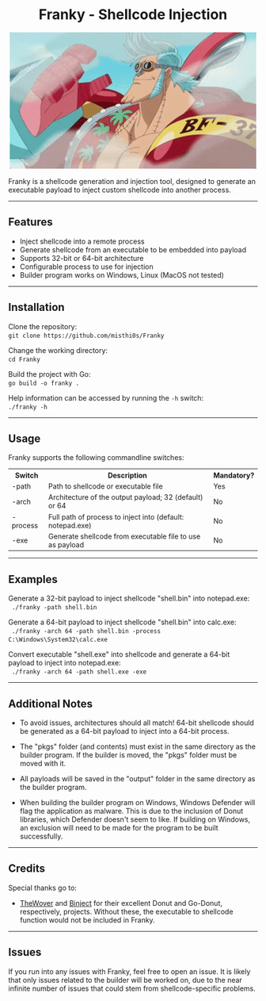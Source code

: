 <head>
<h1 align=center>Franky - Shellcode Injection</h1>
</head>

<p align="center">
  <img src="images/franky.gif" alt="Franky"/>
</p>

Franky is a shellcode generation and injection tool, designed to generate an executable payload to inject custom shellcode into another process.

---

## Features

* Inject shellcode into a remote process
* Generate shellcode from an executable to be embedded into payload
* Supports 32-bit or 64-bit architecture
* Configurable process to use for injection
* Builder program works on Windows, Linux (MacOS not tested)
---
## Installation

Clone the repository:<br>
```git clone https://github.com/misthi0s/Franky```

Change the working directory:<br>
```cd Franky```

Build the project with Go:<br>
```go build -o franky .```

Help information can be accessed by running the `-h` switch:<br>
```./franky -h```

---
## Usage

Franky supports the following commandline switches:
<table>
<tr>
<th>Switch</th>
<th>Description</th>
<th>Mandatory?</th>
</tr>
<tr>
<td>-path</td>
<td>Path to shellcode or executable file</td>
<td>Yes</td>
</tr>
<tr>
<td>-arch</td>
<td>Architecture of the output payload; 32 (default) or 64</td>
<td>No</td>
</tr>
<tr>
<td>-process</td>
<td>Full path of process to inject into (default: notepad.exe)</td>
<td>No</td>
</tr>
<tr>
<td>-exe</td>
<td>Generate shellcode from executable file to use as payload</td>
<td>No</td>
</tr>
</table>

---
## Examples

Generate a 32-bit payload to inject shellcode "shell.bin" into notepad.exe:<br>
``` ./franky -path shell.bin```

Generate a 64-bit payload to inject shellcode "shell.bin" into calc.exe:<br>
``` ./franky -arch 64 -path shell.bin -process C:\Windows\System32\calc.exe```

Convert executable "shell.exe" into shellcode and generate a 64-bit payload to inject into notepad.exe:<br>
``` ./franky -arch 64 -path shell.exe -exe```

---
## Additional Notes

* To avoid issues, architectures should all match! 64-bit shellcode should be generated as a 64-bit payload to inject into a 64-bit process.

* The "pkgs" folder (and contents) must exist in the same directory as the builder program. If the builder is moved, the "pkgs" folder must be moved with it.

* All payloads will be saved in the "output" folder in the same directory as the builder program.

* When building the builder program on Windows, Windows Defender will flag the application as malware. This is due to the inclusion of Donut libraries, which Defender doesn't seem to like. If building on Windows, an exclusion will need to be made for the program to be built successfully.

---
## Credits

Special thanks go to:

* [TheWover](https://github.com/TheWover/donut) and [Binject](https://github.com/Binject/go-donut) for their excellent Donut and Go-Donut, respectively, projects. Without these, the executable to shellcode function would not be included in Franky.

---
## Issues

If you run into any issues with Franky, feel free to open an issue. It is likely that only issues related to the builder will be worked on, due to the near infinite number of issues that could stem from shellcode-specific problems.